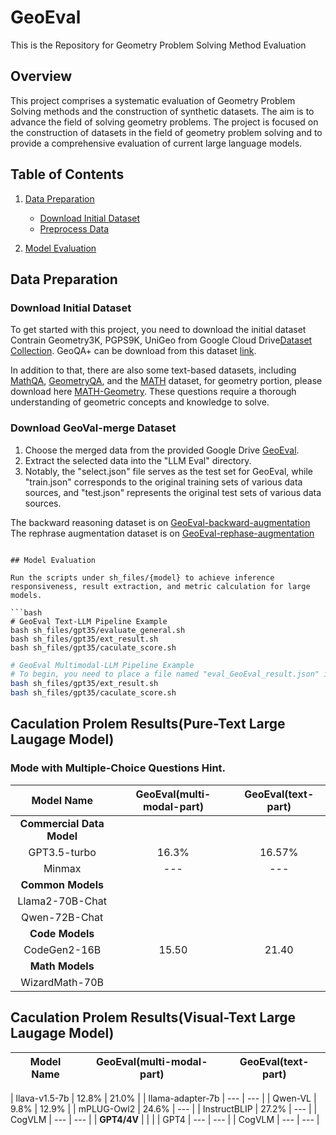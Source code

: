 # GeoEval
This is the Repository for Geometry Problem Solving Method Evaluation



## Overview

This project comprises a systematic evaluation of Geometry Problem Solving methods and the construction of synthetic datasets. The aim is to advance the field of solving geometry problems. The project is focused on the construction of datasets in the field of geometry problem solving and to provide a comprehensive evaluation of current large language models.

## Table of Contents

1. [Data Preparation](#data-preparation)
   - [Download Initial Dataset](#download-initial-dataset)
   - [Preprocess Data](#preprocess-data)
   
2. [Model Evaluation](#model-evaluation)


## Data Preparation

### Download Initial Dataset

To get started with this project, you need to download the initial dataset Contrain Geometry3K, PGPS9K, UniGeo from Google Cloud Drive[Dataset Collection](https://drive.google.com/file/d/13xWRtt_C4jpA3F8NZ3deR089I3s17_WK/view?usp=drive_link). GeoQA+ can be download from this dataset [link](https://drive.google.com/file/d/1KL4_wIzr3p8XSKMkkLgYcYwCbb0TzZ9O/view?usp=drive_link).  

In addition to that, there are also some text-based datasets, including [MathQA](https://drive.google.com/file/d/11E3ALsQxEtOPVtjKxrAwN99MIhtWl4No/view?usp=drive_link), [GeometryQA](https://github.com/DoubleBite/Sequence-to-General-tree/blob/master/data/geometryQA/geometry1398.json), and the [MATH](https://drive.google.com/file/d/1t4X03JIVXl6X_GNXl8R70W_rExJ_m_xD/view?usp=sharing) dataset, for geometry portion, please download here [MATH-Geometry](https://drive.google.com/file/d/1NaSMxlHM7zyBxW7cHV8ZSXeWLeDEpTIG/view?usp=sharing). These questions require a thorough understanding of geometric concepts and knowledge to solve.

### Download GeoVal-merge Dataset

1. Choose the merged data from the provided Google Drive [GeoEval](https://drive.google.com/file/d/1CpoZ3bFSxJXZxJhj0fmUp4ZxcR5TUdiu/view?usp=sharing).
2. Extract the selected data into the "LLM Eval" directory.
3. Notably, the "select.json" file serves as the test set for GeoEval, while "train.json" corresponds to the original training sets of various data sources, and "test.json" represents the original test sets of various data sources.

The backward reasoning dataset is on [GeoEval-backward-augmentation](https://drive.google.com/file/d/1Oj0z7mGbDBdBbvjP6gbmhAs1sP553Hz3/view?usp=sharing)
The rephrase augmentation dataset is on [GeoEval-rephase-augmentation]()

```

## Model Evaluation

Run the scripts under sh_files/{model} to achieve inference responsiveness, result extraction, and metric calculation for large models.

```bash
# GeoEval Text-LLM Pipeline Example
bash sh_files/gpt35/evaluate_general.sh
bash sh_files/gpt35/ext_result.sh
bash sh_files/gpt35/caculate_score.sh
```

```bash
# GeoEval Multimodal-LLM Pipeline Example
# To begin, you need to place a file named "eval_GeoEval_result.json" in the "result/{model_name}" directory. Then:
bash sh_files/gpt35/ext_result.sh
bash sh_files/gpt35/caculate_score.sh
```

## Caculation Prolem Results(Pure-Text Large Laugage Model)

### Mode with Multiple-Choice Questions Hint.
| Model Name                   | GeoEval(multi-modal-part) | GeoEval(text-part) |
|:----------------------------:|:--------------------------:|:-------------------:|
| **Commercial Data Model**    |                            |                     |
| GPT3.5-turbo                 |          16.3%             |         16.57%      |
| Minmax                       |           ---              |          ---        |
| **Common Models**            |                            |                     |
| Llama2-70B-Chat              |                            |                     |
| Qwen-72B-Chat                |                            |                     |
| **Code Models**              |                            |                     |
| CodeGen2-16B                 |          15.50             |          21.40      |
| **Math Models**              |                            |                     |
| WizardMath-70B               |                            |                     |



## Caculation Prolem Results(Visual-Text Large Laugage Model)
| Model Name          | GeoEval(multi-modal-part) | GeoEval(text-part) | 
|:-------------------:|:----------:|:------:|

| llava-v1.5-7b       | 12.8%      | 21.0%  |
| llama-adapter-7b    | ---        | ---    |
| Qwen-VL             | 9.8%       | 12.9%  |
| mPLUG-Owl2          | 24.6%      | ---    |
| InstructBLIP        | 27.2%      | ---    |
| CogVLM              | ---        | ---    | 
| **GPT4/4V**         |            |        |
| GPT4                | ---        | ---    |
| CogVLM              | ---        | ---    |






